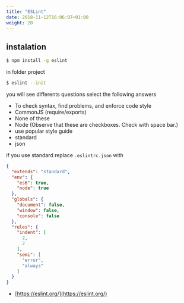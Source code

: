 ```yaml
---
title: "ESLint"
date: 2018-11-12T16:06:07+01:00
weight: 20
---
```


## instalation

```bash
$ npm install -g eslint
```

in folder project

```bash
$ eslint --init
```
you will see differents questions select the following answers
- To check syntax, find problems, and enforce code style
- CommonJS (require/exports)
- None of these
- Node (Observe that these are checkboxes. Check with space bar.)
- use popular style guide
- standard
- json

if you use standard replace `.eslintrc.json` with

```json
{
  "extends": "standard",
  "env": {
    "es6": true,
    "node": true
  },
  "globals": {
    "document": false,
    "window": false,
    "console": false
  },
  "rules": {
    "indent": [
      2,
      2
    ],
    "semi": [
      "error",
      "always"
    ]
  }
}
```

- [https://eslint.org/](https://eslint.org/)

